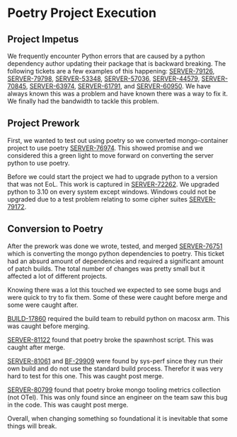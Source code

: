# Poetry Project Execution

## Project Impetus

We frequently encounter Python errors that are caused by a python dependency author updating their package that is backward breaking. The following tickets are a few examples of this happening:
[SERVER-79126](https://jira.mongodb.org/browse/SERVER-79126), [SERVER-79798](https://jira.mongodb.org/browse/SERVER-79798), [SERVER-53348](https://jira.mongodb.org/browse/SERVER-53348), [SERVER-57036](https://jira.mongodb.org/browse/SERVER-57036), [SERVER-44579](https://jira.mongodb.org/browse/SERVER-44579), [SERVER-70845](https://jira.mongodb.org/browse/SERVER-70845), [SERVER-63974](https://jira.mongodb.org/browse/SERVER-63974), [SERVER-61791](https://jira.mongodb.org/browse/SERVER-61791), and [SERVER-60950](https://jira.mongodb.org/browse/SERVER-60950). We have always known this was a problem and have known there was a way to fix it. We finally had the bandwidth to tackle this problem.

## Project Prework

First, we wanted to test out using poetry so we converted mongo-container project to use poetry [SERVER-76974](https://jira.mongodb.org/browse/SERVER-76974). This showed promise and we considered this a green light to move forward on converting the server python to use poetry.

Before we could start the project we had to upgrade python to a version that was not EoL. This work is captured in [SERVER-72262](https://jira.mongodb.org/browse/SERVER-72262). We upgraded python to 3.10 on every system except windows. Windows could not be upgraded due to a test problem relating to some cipher suites [SERVER-79172](https://jira.mongodb.org/browse/SERVER-79172).

## Conversion to Poetry

After the prework was done we wrote, tested, and merged [SERVER-76751](https://jira.mongodb.org/browse/SERVER-76751) which is converting the mongo python dependencies to poetry. This ticket had an absurd amount of dependencies and required a significant amount of patch builds. The total number of changes was pretty small but it affected a lot of different projects.

Knowing there was a lot this touched we expected to see some bugs and were quick to try to fix them. Some of these were caught before merge and some were caught after.

[BUILD-17860](https://jira.mongodb.org/browse/BUILD-17860) required the build team to rebuild python on macosx arm. This was caught before merging.

[SERVER-81122](https://jira.mongodb.org/browse/SERVER-81122) found that poetry broke the spawnhost script. This was caught after merge.

[SERVER-81061](https://jira.mongodb.org/browse/SERVER-81061) and [BF-29909](https://jira.mongodb.org/browse/BF-29909) were found by sys-perf since they run their own build and do not use the standard build process. Therefor it was very hard to test for this one. This was caught post merge.

[SERVER-80799](https://jira.mongodb.org/browse/SERVER-80799) found that poetry broke mongo tooling metrics collection (not OTel). This was only found since an engineer on the team saw this bug in the code. This was caught post merge.

Overall, when changing something so foundational it is inevitable that some things will break.
